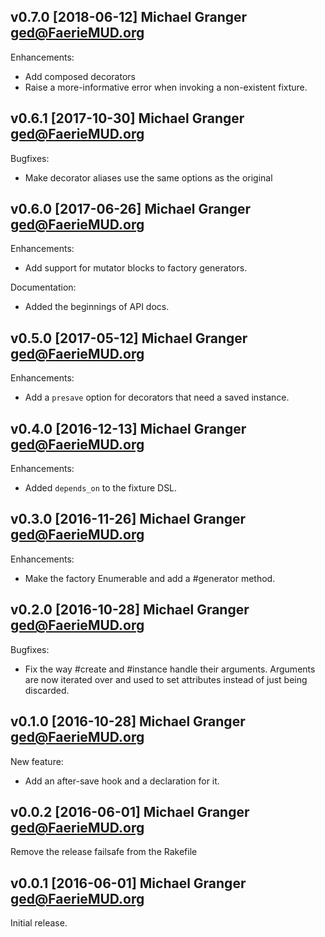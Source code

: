 ## v0.7.0 [2018-06-12] Michael Granger <ged@FaerieMUD.org>

Enhancements:

- Add composed decorators
- Raise a more-informative error when invoking a non-existent fixture.


## v0.6.1 [2017-10-30] Michael Granger <ged@FaerieMUD.org>

Bugfixes:

- Make decorator aliases use the same options as the original


##  v0.6.0 [2017-06-26] Michael Granger <ged@FaerieMUD.org>

Enhancements:

- Add support for mutator blocks to factory generators.

Documentation:

- Added the beginnings of API docs.


##  v0.5.0 [2017-05-12] Michael Granger <ged@FaerieMUD.org>

Enhancements:

- Add a `presave` option for decorators that need a saved instance.


## v0.4.0 [2016-12-13] Michael Granger <ged@FaerieMUD.org>

Enhancements:

- Added `depends_on` to the fixture DSL.


## v0.3.0 [2016-11-26] Michael Granger <ged@FaerieMUD.org>

Enhancements:

- Make the factory Enumerable and add a #generator method.


## v0.2.0 [2016-10-28] Michael Granger <ged@FaerieMUD.org>

Bugfixes:

- Fix the way #create and #instance handle their arguments. Arguments are
  now iterated over and used to set attributes instead of just being
  discarded.


## v0.1.0 [2016-10-28] Michael Granger <ged@FaerieMUD.org>

New feature:

- Add an after-save hook and a declaration for it.


## v0.0.2 [2016-06-01] Michael Granger <ged@FaerieMUD.org>

Remove the release failsafe from the Rakefile


## v0.0.1 [2016-06-01] Michael Granger <ged@FaerieMUD.org>

Initial release.

